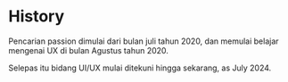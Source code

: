 # History

Pencarian passion dimulai dari bulan juli tahun 2020, dan memulai belajar mengenai UX di bulan Agustus tahun 2020.

Selepas itu bidang UI/UX mulai ditekuni hingga sekarang, as July 2024.
